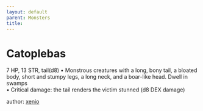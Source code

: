 ```yaml
---
layout: default
parent: Monsters 
title: 
--- 
```

# Catoplebas
7 HP, 13 STR, tail(d8)
• Monstrous creatures with a long, bony tail, a bloated body, short and stumpy legs, a long neck, and a boar-like head. Dwell in swamps  
• Critical damage: the tail renders the victim stunned (d8 DEX damage)  





author: [xenio](https://xenioinabottle.blogspot.com/2021/02/classic-monsters-for-cairnito-part-1.html) 


